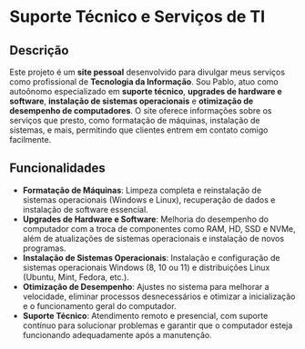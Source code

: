 # Suporte Técnico e Serviços de TI

## Descrição

Este projeto é um **site pessoal** desenvolvido para divulgar meus serviços como profissional de **Tecnologia da Informação**. Sou Pablo, atuo como autoônomo especializado em **suporte técnico**, **upgrades de hardware e software**, **instalação de sistemas operacionais** e **otimização de desempenho de computadores**. O site oferece informações sobre os serviços que presto, como formatação de máquinas, instalação de sistemas, e mais, permitindo que clientes entrem em contato comigo facilmente.

## Funcionalidades

- **Formatação de Máquinas**: Limpeza completa e reinstalação de sistemas operacionais (Windows e Linux), recuperação de dados e instalação de software essencial.
- **Upgrades de Hardware e Software**: Melhoria do desempenho do computador com a troca de componentes como RAM, HD, SSD e NVMe, além de atualizações de sistemas operacionais e instalação de novos programas.
- **Instalação de Sistemas Operacionais**: Instalação e configuração de sistemas operacionais Windows (8, 10 ou 11) e distribuições Linux (Ubuntu, Mint, Fedora, etc.).
- **Otimização de Desempenho**: Ajustes no sistema para melhorar a velocidade, eliminar processos desnecessários e otimizar a inicialização e o funcionamento geral do computador.
- **Suporte Técnico**: Atendimento remoto e presencial, com suporte contínuo para solucionar problemas e garantir que o computador esteja funcionando adequadamente após a manutenção.
